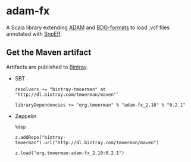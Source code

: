 # adam-fx

A Scala library extending [ADAM](https://github.com/bigdatagenomics/adam) and [BDG-formats](https://github.com/bigdatagenomics/bdg-formats) 
to load .vcf files annotated with [SnpEff](http://snpeff.sourceforge.net/). 

## Get the Maven artifact

Artifacts are published to [Bintray](https://bintray.com/tmoerman/maven/adam-fx).

* SBT

    ```
    resolvers += "bintray-tmoerman" at "http://dl.bintray.com/tmoerman/maven"`

    libraryDependencies += "org.tmoerman" % "adam-fx_2.10" % "0.2.1"
    ```

* Zeppelin

    ```
    %dep
        
    z.addRepo("bintray-tmoerman").url("http://dl.bintray.com/tmoerman/maven")
        
    z.load("org.tmoerman:adam-fx_2.10:0.2.1")
       
    ```